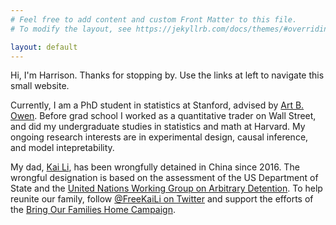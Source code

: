 ```yaml
---
# Feel free to add content and custom Front Matter to this file.
# To modify the layout, see https://jekyllrb.com/docs/themes/#overriding-theme-defaults

layout: default
---
```


Hi, I'm Harrison. Thanks for stopping by. Use the links at left to navigate this small website.

Currently, I am a PhD student in statistics at Stanford, advised by [Art B. Owen](https://artowen.su.domains/). Before grad school I worked as a quantitative trader on Wall Street, and did my undergraduate studies in statistics and math at Harvard. My ongoing research interests are in experimental design, causal inference, and model intepretability. 

My dad, [Kai Li](https://en.wikipedia.org/wiki/Kai_Li_(businessman)), has been wrongfully detained in China since 2016. The wrongful designation is based on the assessment of the US Department of State and the [United Nations
Working Group on Arbitrary Detention](https://www.ohchr.org/sites/default/files/Documents/Issues/Detention/Opinions/Session89/A_HRC_WGAD_2020_78.pdf). To help reunite our family, follow [@FreeKaiLi on Twitter](https://www.twitter.com/FreeKaiLi) and support the efforts of the [Bring Our Families Home Campaign](https://www.bringourfamilieshome.org/).  










